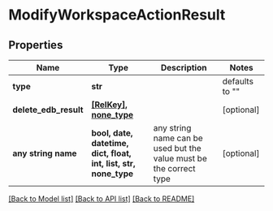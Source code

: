 # ModifyWorkspaceActionResult

## Properties
Name | Type | Description | Notes
------------ | ------------- | ------------- | -------------
**type** | **str** |  | defaults to ""
**delete_edb_result** | [**[RelKey], none_type**](RelKey.md) |  | [optional] 
**any string name** | **bool, date, datetime, dict, float, int, list, str, none_type** | any string name can be used but the value must be the correct type | [optional]

[[Back to Model list]](../README.md#documentation-for-models) [[Back to API list]](../README.md#documentation-for-api-endpoints) [[Back to README]](../README.md)


